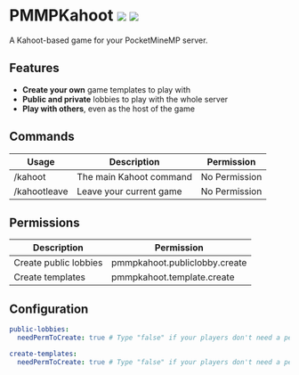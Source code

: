 # PMMPKahoot [![](https://poggit.pmmp.io/shield.dl/PMMPKahoot)](https://poggit.pmmp.io/p/PMMPKahoot) [![](https://poggit.pmmp.io/shield.dl.total/PMMPKahoot)](https://poggit.pmmp.io/p/PMMPKahoot)

A Kahoot-based game for your PocketMineMP server.

## Features
- **Create your own** game templates to play with
- **Public and private** lobbies to play with the whole server
- **Play with others**, even as the host of the game

## Commands
| Usage        | Description             | Permission    |
|--------------|-------------------------|---------------|
| /kahoot      | The main Kahoot command | No Permission |
| /kahootleave | Leave your current game | No Permission |


## Permissions
| Description           | Permission                    |
|-----------------------|-------------------------------|
| Create public lobbies | pmmpkahoot.publiclobby.create |
| Create templates      | pmmpkahoot.template.create    |

## Configuration
```yml
public-lobbies:
  needPermToCreate: true # Type "false" if your players don't need a permission to create public Kahoot games.

create-templates:
  needPermToCreate: true # Type "false" if your players don't need a permission to create templates.
```
